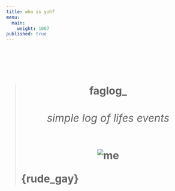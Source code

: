 ```yaml
---
title: who is yuh?
menu:
  main:
    weight: 1007
published: true
---
```

> # <header>
>
>
>
> # <center>faglog_ 
>
> # <center><h6>simple log of lifes events
>
>    ![me](/images/hogha1f.png)
>
> </center> </header>
>
> <body>
>
>   <main>
>
>   <section class="title"> {rude_gay}
>
>   
>
>
